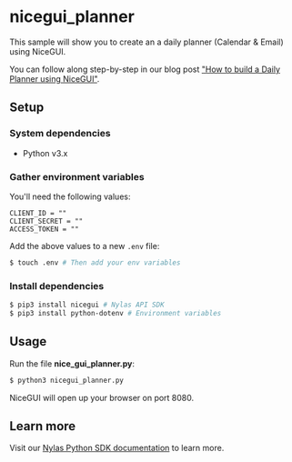 # nicegui_planner

This sample will show you to create an a daily planner (Calendar & Email) using NiceGUI.

You can follow along step-by-step in our blog post ["How to build a Daily Planner using NiceGUI"](https://www.nylas.com/blog/how-to-build-a-daily-planner-using-nicegui/).

## Setup

### System dependencies

- Python v3.x

### Gather environment variables

You'll need the following values:

```text
CLIENT_ID = ""
CLIENT_SECRET = ""
ACCESS_TOKEN = ""
```

Add the above values to a new `.env` file:

```bash
$ touch .env # Then add your env variables
```

### Install dependencies

```bash
$ pip3 install nicegui # Nylas API SDK
$ pip3 install python-dotenv # Environment variables
```

## Usage

Run the file **nice_gui_planner.py**:

```bash
$ python3 nicegui_planner.py
```

NiceGUI will open up your browser on port 8080.

## Learn more

Visit our [Nylas Python SDK documentation](https://developer.nylas.com/docs/developer-tools/sdk/python-sdk/) to learn more.
